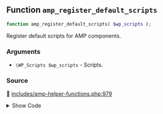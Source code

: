 ## Function `amp_register_default_scripts`

```php
function amp_register_default_scripts( $wp_scripts );
```

Register default scripts for AMP components.

### Arguments

* `\WP_Scripts $wp_scripts` - Scripts.

### Source

:link: [includes/amp-helper-functions.php:979](https://github.com/ampproject/amp-wp/blob/develop/includes/amp-helper-functions.php#L979-L1035)

<details>
<summary>Show Code</summary>

```php
function amp_register_default_scripts( $wp_scripts ) {
	// AMP Runtime.
	$handle = 'amp-runtime';
	$wp_scripts->add(
		$handle,
		'https://cdn.ampproject.org/v0.js',
		[],
		null
	);
	$wp_scripts->add_data(
		$handle,
		'amp_script_attributes',
		[
			'async' => true,
		]
	);

	// Shadow AMP API.
	$handle = 'amp-shadow';
	$wp_scripts->add(
		$handle,
		'https://cdn.ampproject.org/shadow-v0.js',
		[],
		null
	);
	$wp_scripts->add_data(
		$handle,
		'amp_script_attributes',
		[
			'async' => true,
		]
	);

	// Register all AMP components as defined in the spec.
	foreach ( AMP_Allowed_Tags_Generated::get_extension_specs() as $extension_name => $extension_spec ) {
		$src = sprintf(
			'https://cdn.ampproject.org/v0/%s-%s.js',
			$extension_name,
			end( $extension_spec['version'] )
		);

		$wp_scripts->add(
			$extension_name,
			$src,
			[ 'amp-runtime' ],
			null
		);
	}

	if ( $wp_scripts->query( 'amp-experiment', 'registered' ) ) {
		/*
		 * Version 1.0 of amp-experiment is still experimental and requires the user to enable it.
		 * @todo Revisit once amp-experiment is no longer experimental.
		 */
		$wp_scripts->registered['amp-experiment']->src = 'https://cdn.ampproject.org/v0/amp-experiment-0.1.js';
	}
}
```

</details>
